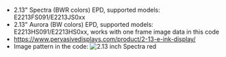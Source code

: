 * 2.13" Spectra (BWR colors) EPD, supported models: E2213FS091/E2213JS0xx
* 2.13" Aurora (BW colors) EPD, supported models: E2213HS091/E2213HS0xx, works with one frame image data in this code
* https://www.pervasivedisplays.com/product/2-13-e-ink-display/
* Image pattern in the code:
  ![2.13 inch Spectra red](https://github.com/PervasiveDisplays/ePaper_PervasiveDisplays/blob/master/2.13_BWR/213_212x104_BWR.bmp)
